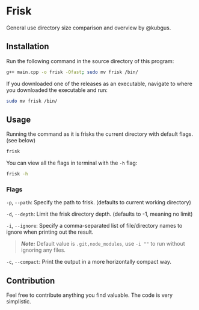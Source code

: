 # Frisk

General use directory size comparison and overview by @kubgus.

## Installation

Run the following command in the source directory of this program:

```bash
g++ main.cpp -o frisk -Ofast; sudo mv frisk /bin/
```

If you downloaded one of the releases as an executable, navigate to where you downloaded the executable and run:

```bash
sudo mv frisk /bin/
```

## Usage

Running the command as it is frisks the current directory with default flags. (see below)

```bash
frisk
```

You can view all the flags in terminal with the `-h` flag:

```bash
frisk -h
```

### Flags

`-p`, `--path`: Specify the path to frisk. (defaults to current working directory)

`-d`, `--depth`: Limit the frisk directory depth. (defaults to -1, meaning no limit)

`-i`, `--ignore`: Specify a comma-separated list of file/directory names to ignore when printing out the result.

> ***Note:*** Default value is `.git,node_modules`, use `-i ""` to run without ignoring any files.

`-c`, `--compact`: Print the output in a more horizontally compact way.

## Contribution

Feel free to contribute anything you find valuable. The code is very simplistic.

